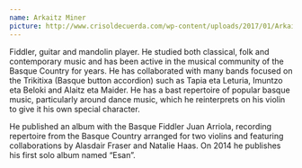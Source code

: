 ```yaml
---
name: Arkaitz Miner
picture: http://www.crisoldecuerda.com/wp-content/uploads/2017/01/Arkaitz-foto-web-ancho-300-2017.jpg
---
```


Fiddler, guitar and mandolin player. He studied both classical, folk and contemporary music and has been active in the musical community of the Basque Country for years. He has collaborated with many bands focused on the Trikitixa (Basque button accordion) such as Tapia eta Leturia, Imuntzo eta Beloki and Alaitz eta Maider. He has a bast repertoire of popular basque music, particularly around dance music, which he reinterprets on his violin to give it his own special character.

He published an album with the Basque Fiddler Juan Arriola, recording repertoire from the Basque Country arranged for two violins and featuring collaborations by Alasdair Fraser and Natalie Haas. On 2014 he publishes his first solo album named “Esan”.
